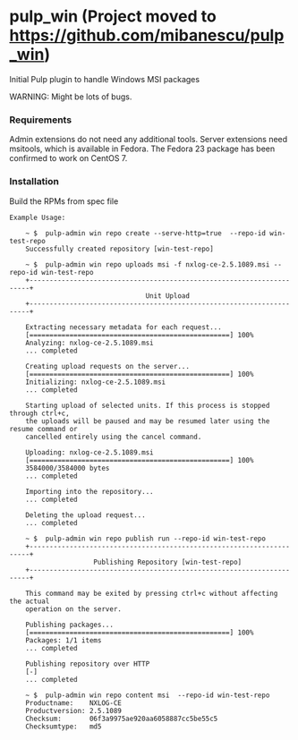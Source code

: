 pulp_win (Project moved to https://github.com/mibanescu/pulp_win)
=================================================================

Initial Pulp plugin to handle Windows MSI packages

WARNING: Might be lots of bugs.

### Requirements

Admin extensions do not need any additional tools.
Server extensions need msitools, which is available in Fedora. The Fedora 23
package has been confirmed to work on CentOS 7.

### Installation

Build the RPMs from spec file

```
Example Usage:

    ~ $  pulp-admin win repo create --serve-http=true  --repo-id win-test-repo
    Successfully created repository [win-test-repo]
    
    ~ $  pulp-admin win repo uploads msi -f nxlog-ce-2.5.1089.msi --repo-id win-test-repo
    +----------------------------------------------------------------------+
                                  Unit Upload
    +----------------------------------------------------------------------+
    
    Extracting necessary metadata for each request...
    [==================================================] 100%
    Analyzing: nxlog-ce-2.5.1089.msi
    ... completed
    
    Creating upload requests on the server...
    [==================================================] 100%
    Initializing: nxlog-ce-2.5.1089.msi
    ... completed
    
    Starting upload of selected units. If this process is stopped through ctrl+c,
    the uploads will be paused and may be resumed later using the resume command or
    cancelled entirely using the cancel command.
    
    Uploading: nxlog-ce-2.5.1089.msi
    [==================================================] 100%
    3584000/3584000 bytes
    ... completed
    
    Importing into the repository...
    ... completed
    
    Deleting the upload request...
    ... completed
    
    ~ $  pulp-admin win repo publish run --repo-id win-test-repo 
    +----------------------------------------------------------------------+
                     Publishing Repository [win-test-repo]
    +----------------------------------------------------------------------+
    
    This command may be exited by pressing ctrl+c without affecting the actual
    operation on the server.
    
    Publishing packages...
    [==================================================] 100%
    Packages: 1/1 items
    ... completed
    
    Publishing repository over HTTP
    [-]
    ... completed

    ~ $  pulp-admin win repo content msi  --repo-id win-test-repo
    Productname:    NXLOG-CE
    Productversion: 2.5.1089
    Checksum:       06f3a9975ae920aa6058887cc5be55c5
    Checksumtype:   md5
```

